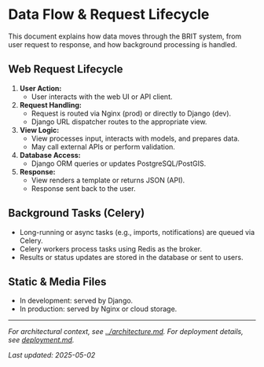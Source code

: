 # Data Flow & Request Lifecycle

This document explains how data moves through the BRIT system, from user request to response, and how background processing is handled.

## Web Request Lifecycle
1. **User Action:**
   - User interacts with the web UI or API client.
2. **Request Handling:**
   - Request is routed via Nginx (prod) or directly to Django (dev).
   - Django URL dispatcher routes to the appropriate view.
3. **View Logic:**
   - View processes input, interacts with models, and prepares data.
   - May call external APIs or perform validation.
4. **Database Access:**
   - Django ORM queries or updates PostgreSQL/PostGIS.
5. **Response:**
   - View renders a template or returns JSON (API).
   - Response sent back to the user.

## Background Tasks (Celery)
- Long-running or async tasks (e.g., imports, notifications) are queued via Celery.
- Celery workers process tasks using Redis as the broker.
- Results or status updates are stored in the database or sent to users.

## Static & Media Files
- In development: served by Django.
- In production: served by Nginx or cloud storage.

---

*For architectural context, see [../architecture.md](../architecture.md). For deployment details, see [deployment.md](deployment.md).*

_Last updated: 2025-05-02_
